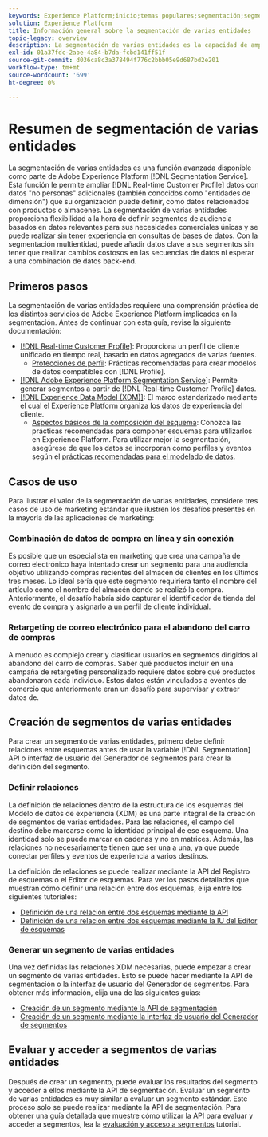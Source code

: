```yaml
---
keywords: Experience Platform;inicio;temas populares;segmentación;segmentación;servicio de segmentos;segmentos;segmentos;varias entidades;segmentación multientidad;segmentos multientidad;
solution: Experience Platform
title: Información general sobre la segmentación de varias entidades
topic-legacy: overview
description: La segmentación de varias entidades es la capacidad de ampliar los datos del perfil con datos adicionales basados en productos, tiendas u otras clases que no sean de perfil. Una vez conectados, los datos de clases adicionales estarán disponibles como si fueran nativos del esquema de perfil.
exl-id: 01a37fdc-2abe-4a84-b7da-fcbd141ff51f
source-git-commit: d036ca8c3a378494f776c2bbb05e9d687bd2e201
workflow-type: tm+mt
source-wordcount: '699'
ht-degree: 0%

---
```


# Resumen de segmentación de varias entidades

La segmentación de varias entidades es una función avanzada disponible como parte de Adobe Experience Platform [!DNL Segmentation Service]. Esta función le permite ampliar [!DNL Real-time Customer Profile] datos con datos &quot;no personas&quot; adicionales (también conocidos como &quot;entidades de dimensión&quot;) que su organización puede definir, como datos relacionados con productos o almacenes. La segmentación de varias entidades proporciona flexibilidad a la hora de definir segmentos de audiencia basados en datos relevantes para sus necesidades comerciales únicas y se puede realizar sin tener experiencia en consultas de bases de datos. Con la segmentación multientidad, puede añadir datos clave a sus segmentos sin tener que realizar cambios costosos en las secuencias de datos ni esperar a una combinación de datos back-end.

## Primeros pasos

La segmentación de varias entidades requiere una comprensión práctica de los distintos servicios de Adobe Experience Platform implicados en la segmentación. Antes de continuar con esta guía, revise la siguiente documentación:

* [[!DNL Real-time Customer Profile]](../profile/home.md): Proporciona un perfil de cliente unificado en tiempo real, basado en datos agregados de varias fuentes.
   * [Protecciones de perfil](../profile/guardrails.md): Prácticas recomendadas para crear modelos de datos compatibles con [!DNL Profile].
* [[!DNL Adobe Experience Platform Segmentation Service]](./home.md): Permite generar segmentos a partir de [!DNL Real-time Customer Profile] datos.
* [[!DNL Experience Data Model (XDM)]](../xdm/home.md): El marco estandarizado mediante el cual el Experience Platform organiza los datos de experiencia del cliente.
   * [Aspectos básicos de la composición del esquema](../xdm/schema/composition.md#union): Conozca las prácticas recomendadas para componer esquemas para utilizarlos en Experience Platform. Para utilizar mejor la segmentación, asegúrese de que los datos se incorporan como perfiles y eventos según el [prácticas recomendadas para el modelado de datos](../xdm/schema/best-practices.md).

## Casos de uso

Para ilustrar el valor de la segmentación de varias entidades, considere tres casos de uso de marketing estándar que ilustren los desafíos presentes en la mayoría de las aplicaciones de marketing:

### Combinación de datos de compra en línea y sin conexión

Es posible que un especialista en marketing que crea una campaña de correo electrónico haya intentado crear un segmento para una audiencia objetivo utilizando compras recientes del almacén de clientes en los últimos tres meses. Lo ideal sería que este segmento requiriera tanto el nombre del artículo como el nombre del almacén donde se realizó la compra. Anteriormente, el desafío habría sido capturar el identificador de tienda del evento de compra y asignarlo a un perfil de cliente individual.

### Retargeting de correo electrónico para el abandono del carro de compras

A menudo es complejo crear y clasificar usuarios en segmentos dirigidos al abandono del carro de compras. Saber qué productos incluir en una campaña de retargeting personalizado requiere datos sobre qué productos abandonaron cada individuo. Estos datos están vinculados a eventos de comercio que anteriormente eran un desafío para supervisar y extraer datos de.

## Creación de segmentos de varias entidades

Para crear un segmento de varias entidades, primero debe definir relaciones entre esquemas antes de usar la variable [!DNL Segmentation] API o interfaz de usuario del Generador de segmentos para crear la definición del segmento.

### Definir relaciones

La definición de relaciones dentro de la estructura de los esquemas del Modelo de datos de experiencia (XDM) es una parte integral de la creación de segmentos de varias entidades. Para las relaciones, el campo del destino debe marcarse como la identidad principal de ese esquema. Una identidad solo se puede marcar en cadenas y no en matrices. Además, las relaciones no necesariamente tienen que ser una a una, ya que puede conectar perfiles y eventos de experiencia a varios destinos.

La definición de relaciones se puede realizar mediante la API del Registro de esquemas o el Editor de esquemas. Para ver los pasos detallados que muestran cómo definir una relación entre dos esquemas, elija entre los siguientes tutoriales:

* [Definición de una relación entre dos esquemas mediante la API](../xdm/tutorials/relationship-api.md)
* [Definición de una relación entre dos esquemas mediante la IU del Editor de esquemas](../xdm/tutorials/relationship-ui.md)

### Generar un segmento de varias entidades

Una vez definidas las relaciones XDM necesarias, puede empezar a crear un segmento de varias entidades. Esto se puede hacer mediante la API de segmentación o la interfaz de usuario del Generador de segmentos. Para obtener más información, elija una de las siguientes guías:

* [Creación de un segmento mediante la API de segmentación](./tutorials/create-a-segment.md)
* [Creación de un segmento mediante la interfaz de usuario del Generador de segmentos](./ui/overview.md)

## Evaluar y acceder a segmentos de varias entidades

Después de crear un segmento, puede evaluar los resultados del segmento y acceder a ellos mediante la API de segmentación. Evaluar un segmento de varias entidades es muy similar a evaluar un segmento estándar. Este proceso solo se puede realizar mediante la API de segmentación. Para obtener una guía detallada que muestre cómo utilizar la API para evaluar y acceder a segmentos, lea la [evaluación y acceso a segmentos](./tutorials/evaluate-a-segment.md) tutorial.
